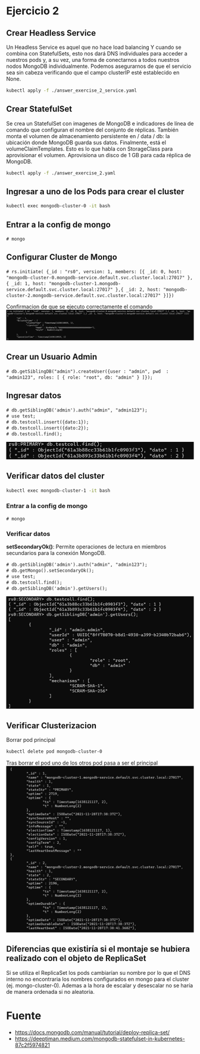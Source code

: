 # Ejercicio 2

## Crear Headless Service

Un Headless Service es aquel que no hace load balancing Y cuando se combina con StatefulSets, esto nos dará DNS individuales para acceder a nuestros pods y, a su vez, una forma de conectarnos a todos nuestros nodos MongoDB individualmente. Podemos asegurarnos de que el servicio sea sin cabeza verificando que el campo clusterIP esté establecido en None.

```bash
kubectl apply -f ./answer_exercise_2_service.yaml
```

## Crear StatefulSet

Se crea un StatefulSet con imagenes de MongoDB e indicadores de línea de comando que configuran el nombre del conjunto de réplicas. También monta el volumen de almacenamiento persistente en / data / db: la ubicación donde MongoDB guarda sus datos. Finalmente, está el volumeClaimTemplates. Esto es lo que habla con StorageClass para aprovisionar el volumen. Aprovisiona un disco de 1 GB para cada réplica de MongoDB.

```bash
kubectl apply -f ./answer_exercise_2.yaml
```

## Ingresar a uno de los Pods para crear el cluster

```bash
kubectl exec mongodb-cluster-0 -it bash
```

## Entrar a la config de mongo

```console
# mongo
```

## Configurar Cluster de Mongo

```console
# rs.initiate( {_id : "rs0", version: 1, members: [{ _id: 0, host: "mongodb-cluster-0.mongodb-service.default.svc.cluster.local:27017" },{ _id: 1, host: "mongodb-cluster-1.mongodb-service.default.svc.cluster.local:27017" },{ _id: 2, host: "mongodb-cluster-2.mongodb-service.default.svc.cluster.local:27017" }]})
```

Confirmacion de que se ejecuto correctamente el comando
![alt text](./answer_exercise_2_img1.PNG)

## Crear un Usuario Admin

```console
# db.getSiblingDB("admin").createUser({user : "admin", pwd  : "admin123", roles: [ { role: "root", db: "admin" } ]});
```

## Ingresar datos

```console
# db.getSiblingDB('admin').auth("admin", "admin123");
# use test;
# db.testcoll.insert({dato:1});
# db.testcoll.insert({dato:2});
# db.testcoll.find();
```

![alt text](./answer_exercise_2_img2.PNG)

## Verificar datos del cluster

```bash
kubectl exec mongodb-cluster-1 -it bash
```

### Entrar a la config de mongo

```console
# mongo
```

### Verificar datos

**setSecondaryOk()**: Permite operaciones de lectura en miembros secundarios para la conexión MongoDB.

```console
# db.getSiblingDB('admin').auth("admin", "admin123");
# db.getMongo().setSecondaryOk();
# use test;
# db.testcoll.find();
# db.getSiblingDB('admin').getUsers();
```

![alt text](./answer_exercise_2_img3.PNG)

## Verificar Clusterizacion

Borrar pod principal

```bash
kubectl delete pod mongodb-cluster-0
```

Tras borrar el pod uno de los otros pod pasa a ser el principal
![alt text](./answer_exercise_2_img4.PNG)

## Diferencias que existiría si el montaje se hubiera realizado con el objeto de ReplicaSet

Si se utiliza el ReplicaSet los pods cambiarían su nombre por lo que el DNS interno no encontraria los nombres configurados en mongo para el cluster (ej. mongo-cluster-0). Ademas a la hora de escalar y desescalar no se haría de manera ordenada si no aleatoria.

# Fuente

- https://docs.mongodb.com/manual/tutorial/deploy-replica-set/
- https://deeptiman.medium.com/mongodb-statefulset-in-kubernetes-87c2f5974821
